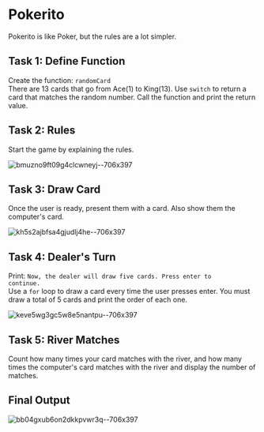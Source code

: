 # Pokerito
Pokerito is like Poker, but the rules are a lot simpler.

## Task 1: Define Function
Create the function: <code>randomCard</code><br>
There are 13 cards that go from Ace(1) to King(13). Use <code>switch</code> to return a card that matches the random number. Call the function and print the return value.

## Task 2: Rules
Start the game by explaining the rules.

![bmuzno9ft09g4clcwneyj--706x397](https://github.com/emtaylor1993/Udemy-Courses/assets/93065901/b45658e0-20aa-4f3d-a7d2-ec8796e3446b)

## Task 3: Draw Card
Once the user is ready, present them with a card. Also show them the computer's card.

![kh5s2ajbfsa4gjudlj4he--706x397](https://github.com/emtaylor1993/Udemy-Courses/assets/93065901/c0fceae8-1eb5-4244-97c9-ed3eb10745bb)

## Task 4: Dealer's Turn
Print: <code>Now, the dealer will draw five cards. Press enter to continue.</code><br>
Use a <code>for</code> loop to draw a card every time the user presses enter. You must draw a total of 5 cards and print the order of each one.

![keve5wg3gc5w8e5nantpu--706x397](https://github.com/emtaylor1993/Udemy-Courses/assets/93065901/4299c3de-ee83-4be2-a8ce-e009a10abb71)

## Task 5: River Matches
Count how many times your card matches with the river, and how many times the computer's card matches with the river and display the number of matches.

## Final Output

![bb04gxub6on2dkkpvwr3q--706x397](https://github.com/emtaylor1993/Udemy-Courses/assets/93065901/311c47f4-e515-48a2-845d-299e931d3978)
